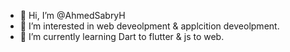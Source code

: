 - 👋 Hi, I’m @AhmedSabryH
- 👀 I’m interested in web deveolpment & applcition deveolpment.
- 🌱 I’m currently learning Dart to flutter & js to web.

<!---
AhmedSabryH/AhmedSabryH is a ✨ special ✨ repository because its `README.md` (this file) appears on your GitHub profile.
You can click the Preview link to take a look at your changes.
--->
